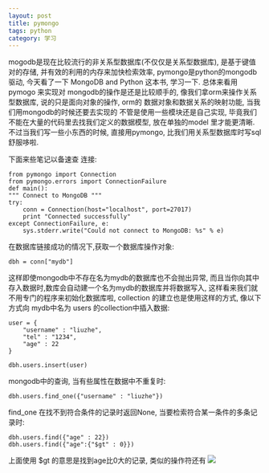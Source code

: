 ```yaml
---
layout: post
title: pymongo
tags: python
category: 学习
---
```


mogodb是现在比较流行的非关系型数据库(不仅仅是关系型数据库), 是基于键值对的存储, 并有效的利用的内存来加快检索效率,  pymongo是python的mongodb 驱动, 今天看了一下 MongoDB and Python 这本书, 学习一下. 总体来看用pymogo 来实现对 mongodb的操作是还是比较顺手的, 像我们拿orm来操作关系型数据库, 说的只是面向对象的操作, orm的 数据对象和数据关系的映射功能, 当我们用mongodb的时候还要去实现的 不管是使用一些模块还是自己实现, 毕竟我们不能在大量的代码里去找我们定义的数据模型, 放在单独的model 里才能更清晰. 不过当我们写一些小东西的时候, 直接用pymongo, 比我们用关系型数据库时写sql舒服哆啦.

下面来些笔记以备速查
连接:

	from pymongo import Connection
	from pymongo.errors import ConnectionFailure
	def main():
	""" Connect to MongoDB """
	try:
    	conn = Connection(host="localhost", port=27017)
    	print "Connected successfully"
    except ConnectionFailure, e:
    	sys.stderr.write("Could not connect to MongoDB: %s" % e)

在数据库链接成功的情况下,获取一个数据库操作对象:

	dbh = conn["mydb"]

这样即使mongodb中不存在名为mydb的数据库也不会抛出异常, 而且当你向其中存入数据时,数库会自动建一个名为mydb的数据库并将数据写入, 这样看来我们就不用专门的程序来初始化数据库啦, collection 的建立也是使用这样的方式, 像以下方式向 mydb中名为 users 的collection中插入数据:
	
	user = {
		"username" : "liuzhe",
		"tel" : "1234",
		"age" : 22
	}	

	dbh.users.insert(user)

mongodb中的查询, 当有些属性在数据中不重复时:
	
	dbh.users.find_one({"username" : "liuzhe"})

find_one 在找不到符合条件的记录时返回None, 当要检索符合某一条件的多条记录时:
	
	dbh.users.find({"age" : 22})
	dbh.users.find({"age":{"$gt" : 0}})

上面使用 $gt 的意思是找到age比0大的记录, 类似的操作符还有
<img src="http://i.imgur.com/DNEIT1s.png" />
